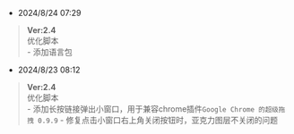 -  2024/8/24 07:29
  
  >**Ver:2.4** <br>优化脚本<br>
     - 添加语言包
    
-  2024/8/23 08:12
  
  >**Ver:2.4** <br>优化脚本<br>
     - 添加长按链接弹出小窗口，用于兼容chrome插件`Google Chrome 的超级拖拽 0.9.9`
     - 修复点击小窗口右上角关闭按钮时，亚克力图层不关闭的问题

